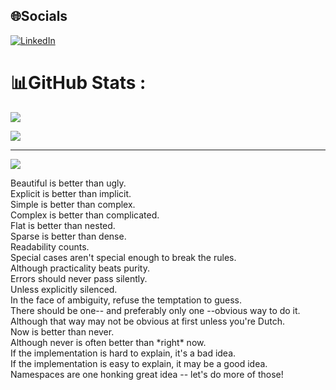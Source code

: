 
## 🌐Socials
[![LinkedIn](https://img.shields.io/badge/LinkedIn-%230077B5.svg?logo=linkedin&logoColor=white)](https://linkedin.com/in/victtorgutierrez/) 


# 📊GitHub Stats :
![](https://github-readme-streak-stats.herokuapp.com/?user=v-gutierrez&theme=algolia&hide_border=false)<br/>


![](https://quotes-github-readme.vercel.app/api?type=horizontal&theme=dark)

---
![](https://komarev.com/ghpvc/?username=v-gutierrez&label=Visitors+Count&color=brightgreen)

<p> Beautiful is better than ugly. <br/>
Explicit is better than implicit.  <br/>
Simple is better than complex.  <br/>
Complex is better than complicated.  <br/>
Flat is better than nested.  <br/>
Sparse is better than dense.  <br/>
Readability counts.  <br/>
Special cases aren't special enough to break the rules.  <br/>
Although practicality beats purity.  <br/>
Errors should never pass silently.  <br/>
Unless explicitly silenced.  <br/>
In the face of ambiguity, refuse the temptation to guess.  <br/>
There should be one-- and preferably only one --obvious way to do it.  <br/>
Although that way may not be obvious at first unless you're Dutch.  <br/>
Now is better than never.  <br/>
Although never is often better than *right* now.  <br/>
If the implementation is hard to explain, it's a bad idea.  <br/>
If the implementation is easy to explain, it may be a good idea.  <br/>
Namespaces are one honking great idea -- let's do more of those! </p>
